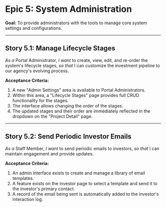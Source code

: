 # Epic 5: System Administration

**Goal:** To provide administrators with the tools to manage core system settings and configurations.

---

## Story 5.1: Manage Lifecycle Stages

*As a* Portal Administrator,
*I want* to create, view, edit, and re-order the system's lifecycle stages,
*so that* I can customize the investment pipeline to our agency's evolving process.

**Acceptance Criteria:**
1.  A new "Admin Settings" area is available to Portal Administrators.
2.  Within this area, a "Lifecycle Stages" page provides full CRUD functionality for the stages.
3.  The interface allows changing the order of the stages.
4.  The updated stages and their order are immediately reflected in the dropdown on the "Project Detail" page.

---

## Story 5.2: Send Periodic Investor Emails

*As a* Staff Member,
*I want* to send periodic emails to investors,
*so that* I can maintain engagement and provide updates.

**Acceptance Criteria:**
1. An admin interface exists to create and manage a library of email templates.
2. A feature exists on the investor page to select a template and send it to the investor's primary contact.
3. A record of the email being sent is automatically added to the investor's interaction log.
